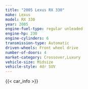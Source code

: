 ```yaml
---
title: "2005 Lexus RX 330"
make: Lexus
model: RX 330
year: 2005
engine-fuel-type: regular unleaded
engine-hp: 230
engine-cylinders: 6
transmission-type: Automatic
driven-wheels: Front wheel drive
number-of-doors: 4
market-category: Crossover,Luxury
vehicle-size: Midsize
vehicle-style: 4dr SUV
---
```


{{< car_info >}}
